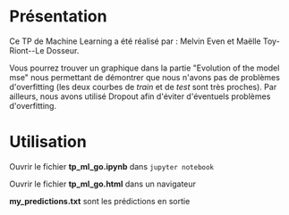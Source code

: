 
# Présentation 

Ce TP de Machine Learning a été réalisé par : Melvin Even et Maëlle Toy-Riont--Le Dosseur.

Vous pourrez trouver un graphique dans la partie "Evolution of the model mse" nous permettant de démontrer que nous n'avons pas de problèmes d'overfitting (les deux courbes de *train* et de *test* sont très proches). 
Par ailleurs, nous avons utilisé Dropout afin d'éviter d'éventuels problèmes d'overfitting. 

# Utilisation 

Ouvrir le fichier **tp_ml_go.ipynb** dans ```jupyter notebook```


Ouvrir le fichier **tp_ml_go.html** dans un navigateur

**my_predictions.txt** sont les prédictions en sortie

